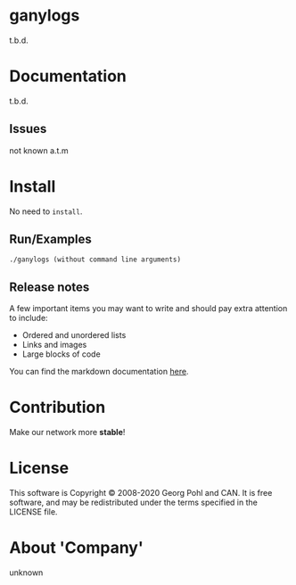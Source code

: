 # ganylogs
t.b.d.

# Documentation
t.b.d.

## Issues
not known a.t.m

# Install
No need to `install`.

## Run/Examples
```
./ganylogs (without command line arguments)
```

## Release notes
A few important items you may want to write and should pay extra attention to include:

* Ordered and unordered lists
* Links and images
* Large blocks of code

You can find the markdown documentation [here](https://docs.github.com/en/free-pro-team@latest/github/writing-on-github).

# Contribution
Make our network more **stable**!

# License
This software is Copyright © 2008-2020 Georg Pohl and CAN. It is free software, and may be redistributed under the terms specified in the LICENSE file.

# About 'Company'
unknown
